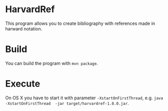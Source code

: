 # HarvardRef
This program allows you to create bibliography with references made in harward notation.

# Build
You can build the program with `mvn package`.

# Execute
On OS X you have to start it with parameter `-XstartOnFirstThread`, e.g. `java -XstartOnFirstThread  -jar target/harvardref-1.0.0.jar`.